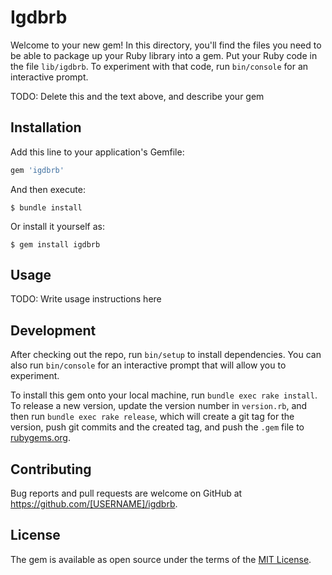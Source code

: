 # Igdbrb

Welcome to your new gem! In this directory, you'll find the files you need to be able to package up your Ruby library into a gem. Put your Ruby code in the file `lib/igdbrb`. To experiment with that code, run `bin/console` for an interactive prompt.

TODO: Delete this and the text above, and describe your gem

## Installation

Add this line to your application's Gemfile:

```ruby
gem 'igdbrb'
```

And then execute:

    $ bundle install

Or install it yourself as:

    $ gem install igdbrb

## Usage

TODO: Write usage instructions here

## Development

After checking out the repo, run `bin/setup` to install dependencies. You can also run `bin/console` for an interactive prompt that will allow you to experiment.

To install this gem onto your local machine, run `bundle exec rake install`. To release a new version, update the version number in `version.rb`, and then run `bundle exec rake release`, which will create a git tag for the version, push git commits and the created tag, and push the `.gem` file to [rubygems.org](https://rubygems.org).

## Contributing

Bug reports and pull requests are welcome on GitHub at https://github.com/[USERNAME]/igdbrb.

## License

The gem is available as open source under the terms of the [MIT License](https://opensource.org/licenses/MIT).
